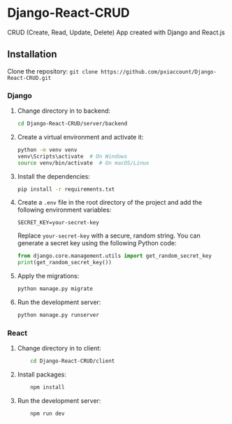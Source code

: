 # Django-React-CRUD

CRUD (Create, Read, Update, Delete) App created with Django and React.js

## Installation

Clone the repository:
    ```
    git clone https://github.com/pxiaccount/Django-React-CRUD.git
    ```

### Django

1. Change directory in to backend:

    ```bash
    cd Django-React-CRUD/server/backend
    ```

2. Create a virtual environment and activate it:
    ```bash
    python -m venv venv
    venv\Scripts\activate  # On Windows
    source venv/bin/activate  # On macOS/Linux
    ```
3. Install the dependencies:
    ```bash
    pip install -r requirements.txt
    ```
4. Create a `.env` file in the root directory of the project and add the following environment variables:
    ````plaintext
    SECRET_KEY=your-secret-key
    ````
    Replace `your-secret-key` with a secure, random string. You can generate a secret key using the following Python code:
    ```python
    from django.core.management.utils import get_random_secret_key
    print(get_random_secret_key())
    ```
5. Apply the migrations:
    ```bash
    python manage.py migrate
    ```
6. Run the development server:
    ```bash
    python manage.py runserver
    ```
### React
1. Change directory in to client:

    ```bash
        cd Django-React-CRUD/client
    ```

2. Install packages:

    ```bash
        npm install
    ```

3. Run the development server:

    ```bash
        npm run dev
    ```
